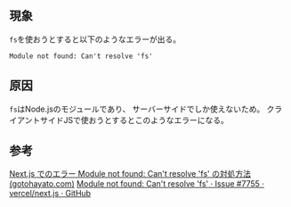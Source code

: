 ## 現象
`fs`を使おうとすると以下のようなエラーが出る。
```
Module not found: Can't resolve 'fs'
```

## 原因
`fs`はNode.jsのモジュールであり、
サーバーサイドでしか使えないため。
クライアントサイドJSで使おうとするとこのようなエラーになる。

## 参考
[Next.js でのエラー Module not found: Can't resolve 'fs' の対処方法 (gotohayato.com)](https://gotohayato.com/content/553/)
[Module not found: Can't resolve 'fs' · Issue #7755 · vercel/next.js · GitHub](https://github.com/vercel/next.js/issues/7755)

